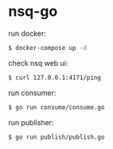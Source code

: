 # nsq-go

run docker:
```bash
$ docker-compose up -d
```

check nsq web ui:
```bash
$ curl 127.0.0.1:4171/ping
```

run consumer:
```bash
$ go run consume/consume.go
```

run publisher:
```bash
$ go run publish/publish.go
```